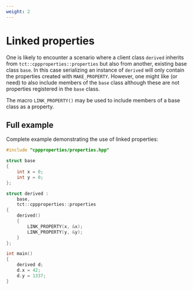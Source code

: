 ```yaml
---
weight: 2
---
```


# Linked properties
One is likely to encounter a scenario where a client class `derived` inherits from `tct::cppproperties::properties` but also from another, existing base class `base`.
In this case serializing an instance of `derived` will only contain the properties created with `MAKE_PROPERTY`. However, one might like (or need) to also include members of the `base` class although these are not properties registered in the `base` class.

The macro `LINK_PROPERTY()` may be used to include members of a base class as a property.

## Full example
Complete example demonstrating the use of linked properties:

```cpp
#include "cppproperties/properties.hpp"

struct base
{
    int x = 0;
    int y = 0;
};

struct derived :
    base,
    tct::cppproperties::properties
{
    derived()
    {
        LINK_PROPERTY(x, &x);
        LINK_PROPERTY(y, &y);
    }
};

int main()
{
    derived d;
    d.x = 42;
    d.y = 1337;
}

```